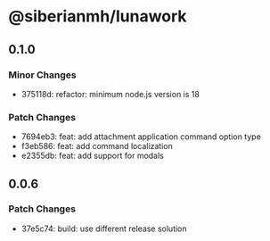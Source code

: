 # @siberianmh/lunawork

## 0.1.0

### Minor Changes

- 375118d: refactor: minimum node.js version is 18

### Patch Changes

- 7694eb3: feat: add attachment application command option type
- f3eb586: feat: add command localization
- e2355db: feat: add support for modals

## 0.0.6

### Patch Changes

- 37e5c74: build: use different release solution
